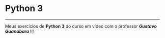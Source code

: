 # Python 3 
***
Meus exercícios de **Python 3** do curso em vídeo com o professor __*Gustavo Guanabara*__ !!! 
